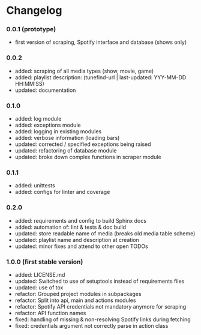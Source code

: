 # Changelog

### 0.0.1 (prototype)
- first version of scraping, Spotify interface and database (shows only)

### 0.0.2
- added: scraping of all media types (show, movie, game)
- added: playlist description: (tunefind-url | last-updated: YYY-MM-DD HH:MM:SS)
- updated: documentation

### 0.1.0
- added: log module
- added: exceptions module
- added: logging in existing modules
- added: verbose information (loading bars)
- updated: corrected / specified exceptions being raised
- updated: refactoring of database module
- updated: broke down complex functions in scraper module

### 0.1.1
- added: unittests
- added: configs for linter and coverage

### 0.2.0
- added: requirements and config to build Sphinx docs
- added: automation of: lint & tests & doc build
- updated: store readable name of media (breaks old media table scheme)
- updated: playlist name and description at creation
- updated: minor fixes and attend to other open TODOs

### 1.0.0 (first stable version)
- added: LICENSE.md
- updated: Switched to use of setuptools instead of requirements files
- updated: use of tox 
- refactor: Grouped project modules in subpackages
- refactor: Split into api, main and actions modules
- refactor: Spotify API credentials not mandatory anymore for scraping
- refactor: API function names
- fixed: handling of missing & non-resolving Spotify links during fetching
- fixed: credentials argument not correctly parse in action class
